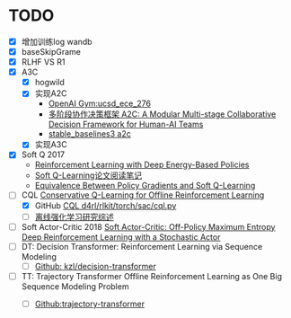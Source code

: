 # TODO

- [x] 增加训练log wandb
- [x] baseSkipGrame
- [x] RLHF VS R1
- [x] A3C 
  - [x] hogwild
  - [x] 实现A2C 
    - [OpenAI Gym:ucsd_ece_276](https://chihhuiho.github.io/project/ucsd_ece_276/report.pdf)
    - [ 多阶段协作决策框架 A2C: A Modular Multi-stage Collaborative Decision Framework for Human-AI Teams](https://arxiv.org/abs/2401.14432)
    - [stable_baselines3 a2c](https://stable-baselines3.readthedocs.io/en/master/modules/a2c.html)
  - [x] 实现A3C
- [x] Soft Q 2017 
  - [Reinforcement Learning with Deep Energy-Based Policies](https://arxiv.org/abs/1702.08165)
  - [Soft Q-Learning论文阅读笔记](https://zhuanlan.zhihu.com/p/76681229)
  - [Equivalence Between Policy Gradients and Soft Q-Learning](https://ar5iv.labs.arxiv.org/html/1704.06440)
- [ ] CQL [Conservative Q-Learning for Offline Reinforcement Learning](https://arxiv.org/pdf/2006.04779)
  - [x] GitHub [CQL d4rl/rlkit/torch/sac/cql.py](https://github.com/aviralkumar2907/CQL/blob/master/d4rl/rlkit/torch/sac/cql.py)
  - [ ]  [离线强化学习研究综述](https://lib.zjsru.edu.cn/25-2.24-5.pdf)
- [ ] Soft Actor-Critic 2018    [Soft Actor-Critic: Off-Policy Maximum Entropy Deep Reinforcement Learning with a Stochastic Actor](https://arxiv.org/abs/1801.01290)
- [ ] DT: Decision Transformer: Reinforcement Learning via Sequence Modeling
  - [ ] [Github: kzl/decision-transformer](https://github.com/kzl/decision-transformer/blob/master/gym/decision_transformer/models/decision_transformer.py)
- [ ] TT: Trajectory Transformer Offline Reinforcement Learning as One Big Sequence Modeling Problem
  - [ ] [Github:trajectory-transformer](https://github.com/JannerM/trajectory-transformer)


